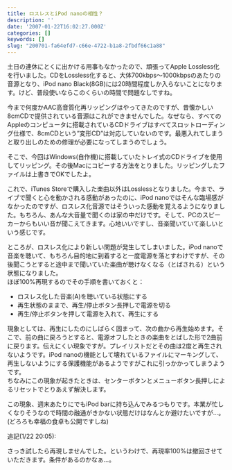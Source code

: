 ```yaml
---
title: ロスレスとiPod nanoの相性？
description: ''
date: '2007-01-22T16:02:27.000Z'
categories: []
keywords: []
slug: "200701-fa64efd7-c66e-4722-b1a8-2fbdf66c1a88"
---
```

土日の連休にとくに出かける用事もなかったので、頑張ってApple Lossless化を行いました。CDをLossless化すると、大体700kbps～1000kbpsのあたりの音源となり、iPod nano Black(8GB)には20時間程度しか入らないことになります。けど、普段使いならこのくらいの時間で問題なしですね。

今まで何度かAAC高音質化再リッピングはやってきたのですが、昔懐かしい8cmCDで提供されている音源はこれができませんでした。なぜなら、すべてのAppleのコンピュータに搭載されているCDドライブはすべてスロットローディング仕様で、8cmCDという”変形CD”は対応していないのです。最悪入れてしまうと取り出しのための修理が必要になってしまうのでしょう。

そこで、今回はWindows(自作機)に搭載していたトレイ式のCDドライブを使用してリッピング。その後Macにコピーする方法をとりました。リッピングしたファイルは上書きでOKでしたよ。

これで、iTunes Storeで購入した楽曲以外はLosslessとなりました。今まで、ライブで聞くと心を動かされる感動があったのに、iPod nanoではそんな臨場感がなかったのですが、ロスレス化音源ではそういった感動を覚えるようになりました。もちろん、あんな大音量で聞くのは家の中だけです。そして、PCのスピーカーからもいい音が聞こえてきます。心地いいですし、音楽聞いていて楽しいという感じです。

ところが、ロスレス化により新しい問題が発生してしまいました。iPod nanoで音楽を聴いて、もちろん目的地に到着すると一度電源を落とすわけですが、その後聞こうとすると途中まで聞いていた楽曲が聴けなくなる（とばされる）という状態になりました。  
ほぼ100%再現するのでその手順を書いておくと：

*   ロスレス化した音楽(A)を聴いている状態にする
*   再生状態のままで、再生/停止ボタン長押しで電源を切る
*   再生/停止ボタンを押して電源を入れて、再生にする

現象としては、再生にしたのにしばらく固まって、次の曲から再生始めます。そこで、前の曲に戻ろうとすると、電源オフしたときの楽曲をとばした形で2曲前に戻ります。伝えにくい現象ですが。プレイリストだとその曲は2度と再生されないようです。iPod nanoの機能として壊れているファイルにマーキングして、再生しないようにする保護機能があるようですがこれに引っかかってしまうようです。  
ちなみにこの現象が起きたときは、センターボタンとメニューボタン長押しによるリセットでとりあえず解決します。

この現象、週末あたりにでもiPod barに持ち込んでみるつもりです。本業が忙しくなりそうなので時間の融通がきかない状態だけはなんとか避けたいですが…。(どろろも幸福の食卓も公開ですしね)

追記(1/22 20:05):

さっき試したら再現しませんでした。というわけで、再現率100%は撤回させていただきます。条件があるのかなぁ…。